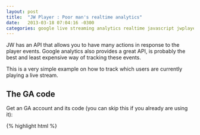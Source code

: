 ```yaml
---
layout: post
title:  "JW Player : Poor man's realtime analytics"
date:   2013-03-18 07:04:16 -0300
categories: google live streaming analytics realtime javascript jwplayer
---
```


JW has an API that allows you to have many actions in response to the player events. Google analytics also provides a great API, is probably the best and least expensive way of tracking these events.

This is a very simple example on how to track which users are currently playing a live stream.

The GA code
-----------

Get an GA account and its code (you can skip this if you already are using it):

{% highlight html %}
	<script type="text/javascript">

	  var _gaq = _gaq || [];
	  // Set your UA number	
	  _gaq.push(['_setAccount', 'UA-******-*']);
	  // Disable the default pageview tracking - OPTIONAL
	  //_gaq.push(['_trackPageview']);

	  (function() {
		var ga = document.createElement('script'); ga.type = 'text/javascript'; ga.async = true;
		ga.src = ('https:' == document.location.protocol ? 'https://ssl' : 'http://www') + '.google-analytics.com/ga.js';
		var s = document.getElementsByTagName('script')[0]; s.parentNode.insertBefore(ga, s);
	  })();

	</script>
{% endhighlight %}

Using the JW API and pushing to GA
----------------------------------

This is our code, where we set an interval of 60000 miliseconds for a loop that checks if JW Player is in "PLAYING" state. If so, a event and a pageview are pushed to GA (you can customize this in any way you like):

{% highlight html %}
	<script type="text/javascript">
		setInterval(
			function(){
				if (jwplayer().getState()=="PLAYING"){
					_gaq.push(['_trackEvent', 'Live streaming', 'Concurrente', 'Live streaming']);
					_gaq.push(['_trackPageview', 'concurrente_supermasita']);
				}
			}
		,60000);

	</script>
{% endhighlight %}


Using GA Realtime
-----------------

In your GA panel you should see something like this:

![](http://i.imgur.com/DHN8Lsh.png)
![](http://i.imgur.com/reBlgIk.png)


Reference
---------

* <http://www.longtailvideo.com/support/jw-player/28851/javascript-api-reference/>
* <https://developers.google.com/analytics/devguides/collection/analyticsjs/>

 

